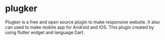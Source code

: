 # plugker
Plugker is a free and open source plugin to make responsive website. It also can used to make mobile app for Android and IOS. This plugin created by using flutter widget and language Dart.
